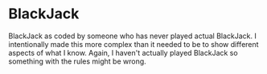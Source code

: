 # BlackJack
BlackJack as coded by someone who has never played actual BlackJack.
I intentionally made this more complex than it needed to be to show different aspects of what I know.
Again, I haven't actually played BlackJack so something with the rules might be wrong.
